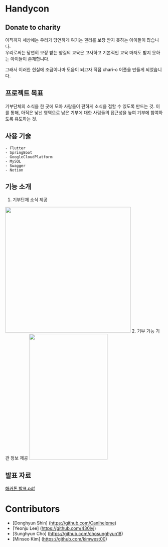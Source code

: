 # Handycon
## Donate to charity

아직까지 세상에는 우리가 당연하게 여기는 권리를 보장 받지 못하는 아이들이 많습니다.<br>
우리로써는 당연히 보장 받는 양질의 교육은 고사하고 기본적인 교육 마저도 받지 못하는 아이들이 존재합니다.<br>

그래서 이러한 현실에 조금이나마 도움이 되고자 직접 chari-o 어플을 만들게 되었습니다.


## 프로젝트 목표

기부단체의 소식을 한 곳에 모아 사람들이 편하게 소식을 접할 수 있도록 만드는 것. 
이를 통해, 아직은 낯선 영역으로 남은 기부에 대한 사람들의 접근성을 높여 기부에 참여하도록 유도하는 것. 


## 사용 기술

    - Flutter
    - SpringBoot
    - GoogleCloudPlatform
    - MySQL
    - Swagger
    - Notion


## 기능 소개
1. 기부단체 소식 제공
<img src="https://user-images.githubusercontent.com/75655613/152624358-42623323-3b29-44f0-98a2-3b93b9c3a72d.jpeg" height=400>
2. 기부 가능 기관 정보 제공
<img src="https://user-images.githubusercontent.com/75655613/152624362-12a70dde-4c24-4f28-88e3-3c9bf40aadaf.jpeg" height=400 width=250>


## 발표 자료
[해커톤 발표.pdf](https://github.com/gdsckoreahackathon2022/12_Chari-o/files/8007134/default.pdf)

# Contributors
- [Donghyun Shin] (https://github.com/Canihelpme)
- [Yeonju Lee] (https://github.com/430lyj)
- [Sunghyun Cho] (https://github.com/chosunghyun18)
- [Minseo Kim] (https://github.com/kimwest00)
